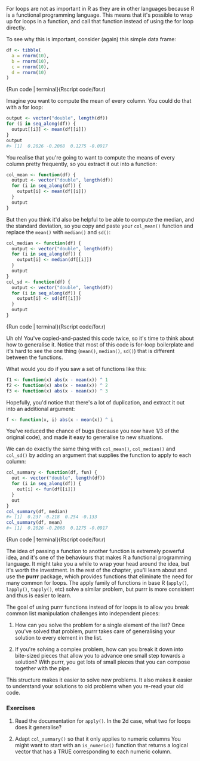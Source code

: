 
For loops are not as important in R as they are in other languages because R is a functional programming language. This means that it's possible to wrap up for loops in a function, and call that function instead of using the for loop directly.

To see why this is important, consider (again) this simple data frame:


```r
df <- tibble(
  a = rnorm(10),
  b = rnorm(10),
  c = rnorm(10),
  d = rnorm(10)
)
```
{Run code | terminal}(Rscript code/for.r)              


Imagine you want to compute the mean of every column. You could do that with a for loop:


```r
output <- vector("double", length(df))
for (i in seq_along(df)) {
  output[[i]] <- mean(df[[i]])
}
output
#> [1]  0.2026 -0.2068  0.1275 -0.0917
```

You realise that you're going to want to compute the means of every column pretty frequently, so you extract it out into a function:


```r
col_mean <- function(df) {
  output <- vector("double", length(df))
  for (i in seq_along(df)) {
    output[i] <- mean(df[[i]])
  }
  output
}
```

But then you think it'd also be helpful to be able to compute the median, and the standard deviation, so you copy and paste your `col_mean()` function and replace the `mean()` with `median()` and `sd()`:


```r
col_median <- function(df) {
  output <- vector("double", length(df))
  for (i in seq_along(df)) {
    output[i] <- median(df[[i]])
  }
  output
}
col_sd <- function(df) {
  output <- vector("double", length(df))
  for (i in seq_along(df)) {
    output[i] <- sd(df[[i]])
  }
  output
}
```
{Run code | terminal}(Rscript code/for.r)              


Uh oh! You've copied-and-pasted this code twice, so it's time to think about how to generalise it. Notice that most of this code is for-loop boilerplate and it's hard to see the one thing (`mean()`, `median()`, `sd()`) that is different between the functions.

What would you do if you saw a set of functions like this:


```r
f1 <- function(x) abs(x - mean(x)) ^ 1
f2 <- function(x) abs(x - mean(x)) ^ 2
f3 <- function(x) abs(x - mean(x)) ^ 3
```

Hopefully, you'd notice that there's a lot of duplication, and extract it out into an additional argument:


```r
f <- function(x, i) abs(x - mean(x)) ^ i
```

You've reduced the chance of bugs (because you now have 1/3 of the original code), and made it easy to generalise to new situations. 

We can do exactly the same thing with `col_mean()`, `col_median()` and `col_sd()` by adding an argument that supplies the function to apply to each column:


```r
col_summary <- function(df, fun) {
  out <- vector("double", length(df))
  for (i in seq_along(df)) {
    out[i] <- fun(df[[i]])
  }
  out
}
col_summary(df, median)
#> [1]  0.237 -0.218  0.254 -0.133
col_summary(df, mean)
#> [1]  0.2026 -0.2068  0.1275 -0.0917
```
{Run code | terminal}(Rscript code/for.r)              


The idea of passing a function to another function is extremely powerful idea, and it's one of the behaviours that makes R a functional programming language. It might take you a while to wrap your head around the idea, but it's worth the investment. In the rest of the chapter, you'll learn about and use the __purrr__ package, which provides functions that eliminate the need for many common for loops. The apply family of functions in base R (`apply()`, `lapply()`, `tapply()`, etc) solve a similar problem, but purrr is more consistent and thus is easier to learn.

The goal of using purrr functions instead of for loops is to allow you break common list manipulation challenges into independent pieces: 

1. How can you solve the problem for a single element of the list? Once
   you've solved that problem, purrr takes care of generalising your
   solution to every element in the list.

1. If you're solving a complex problem, how can you break it down into
   bite-sized pieces that allow you to advance one small step towards a 
   solution? With purrr, you get lots of small pieces that you can
   compose together with the pipe.

This structure makes it easier to solve new problems. It also makes it easier to understand your solutions to old problems when you re-read your old code.

### Exercises

1.  Read the documentation for `apply()`. In the 2d case, what two for loops
    does it generalise?

1.  Adapt `col_summary()` so that it only applies to numeric columns
    You might want to start with an `is_numeric()` function that returns
    a logical vector that has a TRUE corresponding to each numeric column.
